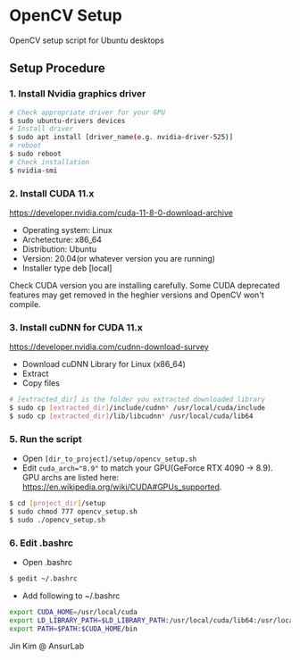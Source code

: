 # OpenCV Setup
 OpenCV setup script for Ubuntu desktops

## Setup Procedure

### 1. Install Nvidia graphics driver
```sh
# Check appropriate driver for your GPU
$ sudo ubuntu-drivers devices
# Install driver
$ sudo apt install [driver_name(e.g. nvidia-driver-525)]
# reboot
$ sudo reboot
# Check installation
$ nvidia-smi
```

### 2. Install CUDA 11.x
https://developer.nvidia.com/cuda-11-8-0-download-archive
- Operating system: Linux
- Archetecture: x86_64
- Distribution: Ubuntu
- Version: 20.04(or whatever version you are running)
- Installer type deb [local]

Check CUDA version you are installing carefully. Some CUDA deprecated features may get removed in the heghier versions and OpenCV won't compile.

### 3. Install cuDNN for CUDA 11.x
https://developer.nvidia.com/cudnn-download-survey
- Download cuDNN Library for Linux (x86_64)
- Extract
- Copy files
```sh
# [extracted_dir] is the folder you extracted downloaded library
$ sudo cp [extracted_dir]/include/cudnn* /usr/local/cuda/include
$ sudo cp [extracted_dir]/lib/libcudnn* /usr/local/cuda/lib64
```

### 5. Run the script
- Open `[dir_to_project]/setup/opencv_setup.sh`
- Edit `cuda_arch="8.9"` to match your GPU(GeForce RTX 4090 -> 8.9). GPU archs are listed here: https://en.wikipedia.org/wiki/CUDA#GPUs_supported.
```sh
$ cd [project_dir]/setup
$ sudo chmod 777 opencv_setup.sh
$ sudo ./opencv_setup.sh
```

### 6. Edit .bashrc
- Open .bashrc
```sh
$ gedit ~/.bashrc
```
- Add following to ~/.bashrc
```sh
export CUDA_HOME=/usr/local/cuda 
export LD_LIBRARY_PATH=$LD_LIBRARY_PATH:/usr/local/cuda/lib64:/usr/local/cuda/extras/CUPTI/lib64 
export PATH=$PATH:$CUDA_HOME/bin
```

 Jin Kim @ AnsurLab
